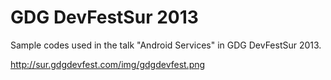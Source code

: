 GDG DevFestSur 2013
===================

Sample codes used in the talk "Android Services" in GDG DevFestSur 2013.

http://sur.gdgdevfest.com/img/gdgdevfest.png
